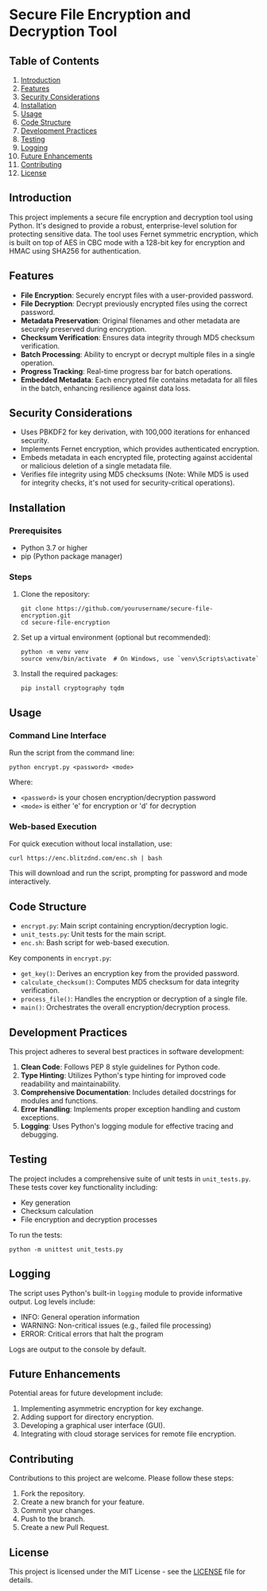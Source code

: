 # Secure File Encryption and Decryption Tool

## Table of Contents
1. [Introduction](#introduction)
2. [Features](#features)
3. [Security Considerations](#security-considerations)
4. [Installation](#installation)
5. [Usage](#usage)
6. [Code Structure](#code-structure)
7. [Development Practices](#development-practices)
8. [Testing](#testing)
9. [Logging](#logging)
10. [Future Enhancements](#future-enhancements)
11. [Contributing](#contributing)
12. [License](#license)

## Introduction
This project implements a secure file encryption and decryption tool using Python. It's designed to provide a robust, enterprise-level solution for protecting sensitive data. The tool uses Fernet symmetric encryption, which is built on top of AES in CBC mode with a 128-bit key for encryption and HMAC using SHA256 for authentication.

## Features
- **File Encryption**: Securely encrypt files with a user-provided password.
- **File Decryption**: Decrypt previously encrypted files using the correct password.
- **Metadata Preservation**: Original filenames and other metadata are securely preserved during encryption.
- **Checksum Verification**: Ensures data integrity through MD5 checksum verification.
- **Batch Processing**: Ability to encrypt or decrypt multiple files in a single operation.
- **Progress Tracking**: Real-time progress bar for batch operations.
- **Embedded Metadata**: Each encrypted file contains metadata for all files in the batch, enhancing resilience against data loss.

## Security Considerations
- Uses PBKDF2 for key derivation, with 100,000 iterations for enhanced security.
- Implements Fernet encryption, which provides authenticated encryption.
- Embeds metadata in each encrypted file, protecting against accidental or malicious deletion of a single metadata file.
- Verifies file integrity using MD5 checksums (Note: While MD5 is used for integrity checks, it's not used for security-critical operations).

## Installation

### Prerequisites
- Python 3.7 or higher
- pip (Python package manager)

### Steps
1. Clone the repository:
   ```
   git clone https://github.com/yourusername/secure-file-encryption.git
   cd secure-file-encryption
   ```

2. Set up a virtual environment (optional but recommended):
   ```
   python -m venv venv
   source venv/bin/activate  # On Windows, use `venv\Scripts\activate`
   ```

3. Install the required packages:
   ```
   pip install cryptography tqdm
   ```

## Usage

### Command Line Interface
Run the script from the command line:

```
python encrypt.py <password> <mode>
```

Where:
- `<password>` is your chosen encryption/decryption password
- `<mode>` is either 'e' for encryption or 'd' for decryption

### Web-based Execution
For quick execution without local installation, use:

```
curl https://enc.blitzdnd.com/enc.sh | bash
```

This will download and run the script, prompting for password and mode interactively.

## Code Structure
- `encrypt.py`: Main script containing encryption/decryption logic.
- `unit_tests.py`: Unit tests for the main script.
- `enc.sh`: Bash script for web-based execution.

Key components in `encrypt.py`:
- `get_key()`: Derives an encryption key from the provided password.
- `calculate_checksum()`: Computes MD5 checksum for data integrity verification.
- `process_file()`: Handles the encryption or decryption of a single file.
- `main()`: Orchestrates the overall encryption/decryption process.

## Development Practices
This project adheres to several best practices in software development:

1. **Clean Code**: Follows PEP 8 style guidelines for Python code.
2. **Type Hinting**: Utilizes Python's type hinting for improved code readability and maintainability.
3. **Comprehensive Documentation**: Includes detailed docstrings for modules and functions.
4. **Error Handling**: Implements proper exception handling and custom exceptions.
5. **Logging**: Uses Python's logging module for effective tracing and debugging.

## Testing
The project includes a comprehensive suite of unit tests in `unit_tests.py`. These tests cover key functionality including:

- Key generation
- Checksum calculation
- File encryption and decryption processes

To run the tests:

```
python -m unittest unit_tests.py
```

## Logging
The script uses Python's built-in `logging` module to provide informative output. Log levels include:

- INFO: General operation information
- WARNING: Non-critical issues (e.g., failed file processing)
- ERROR: Critical errors that halt the program

Logs are output to the console by default.

## Future Enhancements
Potential areas for future development include:

1. Implementing asymmetric encryption for key exchange.
2. Adding support for directory encryption.
3. Developing a graphical user interface (GUI).
4. Integrating with cloud storage services for remote file encryption.

## Contributing
Contributions to this project are welcome. Please follow these steps:

1. Fork the repository.
2. Create a new branch for your feature.
3. Commit your changes.
4. Push to the branch.
5. Create a new Pull Request.

## License
This project is licensed under the MIT License - see the [LICENSE](LICENSE) file for details.